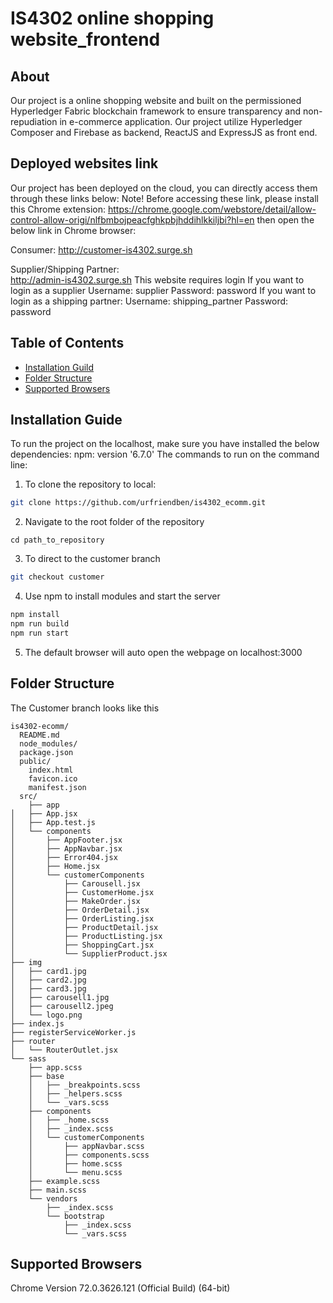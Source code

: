 # IS4302 online shopping website_frontend

## About
Our project is a online shopping website and built on the permissioned Hyperledger Fabric blockchain framework to ensure transparency and non-repudiation in e-commerce application. Our project utilize Hyperledger Composer and Firebase as backend, ReactJS and ExpressJS as front end.

## Deployed websites link
Our project has been deployed on the cloud, you can directly access them through these links below:
Note! Before accessing these link, please install this Chrome extension:
https://chrome.google.com/webstore/detail/allow-control-allow-origi/nlfbmbojpeacfghkpbjhddihlkkiljbi?hl=en
then open the below link in Chrome browser:

Consumer:
http://customer-is4302.surge.sh

Supplier/Shipping Partner:<br/>
http://admin-is4302.surge.sh
This website requires login
If you want to login as a supplier
Username: supplier
Password: password
If you want to login as a shipping partner:
Username: shipping_partner
Password: password

## Table of Contents

- [Installation Guild](#installation-guide)
- [Folder Structure](#folder-structure)
- [Supported Browsers](#supported-browsers)

## Installation Guide
To run the project on the localhost, make sure you have installed the below dependencies:
  npm: version '6.7.0'
The commands to run on the command line:
1. To clone the repository to local: 
```bash
git clone https://github.com/urfriendben/is4302_ecomm.git
```
2. Navigate to the root folder of the repository
```
cd path_to_repository
```
3. To direct to the customer branch
```bash
git checkout customer
```
4. Use npm to install modules and start the server
```bash
npm install
npm run build
npm run start
```
5. The default browser will auto open the webpage on localhost:3000

## Folder Structure
The Customer branch looks like this

```
is4302-ecomm/
  README.md
  node_modules/
  package.json
  public/
    index.html
    favicon.ico
    manifest.json
  src/
    ├── app
│   ├── App.jsx
│   ├── App.test.js
│   └── components
│       ├── AppFooter.jsx
│       ├── AppNavbar.jsx
│       ├── Error404.jsx
│       ├── Home.jsx
│       └── customerComponents
│           ├── Carousell.jsx
│           ├── CustomerHome.jsx
│           ├── MakeOrder.jsx
│           ├── OrderDetail.jsx
│           ├── OrderListing.jsx
│           ├── ProductDetail.jsx
│           ├── ProductListing.jsx
│           ├── ShoppingCart.jsx
│           └── SupplierProduct.jsx
├── img
│   ├── card1.jpg
│   ├── card2.jpg
│   ├── card3.jpg
│   ├── carousell1.jpg
│   ├── carousell2.jpeg
│   └── logo.png
├── index.js
├── registerServiceWorker.js
├── router
│   └── RouterOutlet.jsx
└── sass
    ├── app.scss
    ├── base
    │   ├── _breakpoints.scss
    │   ├── _helpers.scss
    │   └── _vars.scss
    ├── components
    │   ├── _home.scss
    │   ├── _index.scss
    │   └── customerComponents
    │       ├── appNavbar.scss
    │       ├── components.scss
    │       ├── home.scss
    │       └── menu.scss
    ├── example.scss
    ├── main.scss
    └── vendors
        ├── _index.scss
        └── bootstrap
            ├── _index.scss
            └── _vars.scss
```

## Supported Browsers

Chrome Version 72.0.3626.121 (Official Build) (64-bit)

